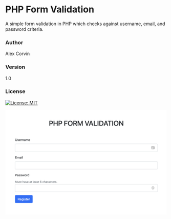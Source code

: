 # PHP Form Validation

A simple form validation in PHP which checks against username, email, and password criteria.

### Author
Alex Corvin

### Version 
1.0

### License
[![License: MIT](https://img.shields.io/badge/License-MIT-yellow.svg)](https://opensource.org/licenses/MIT)

![App image](php-form-validation.png)


